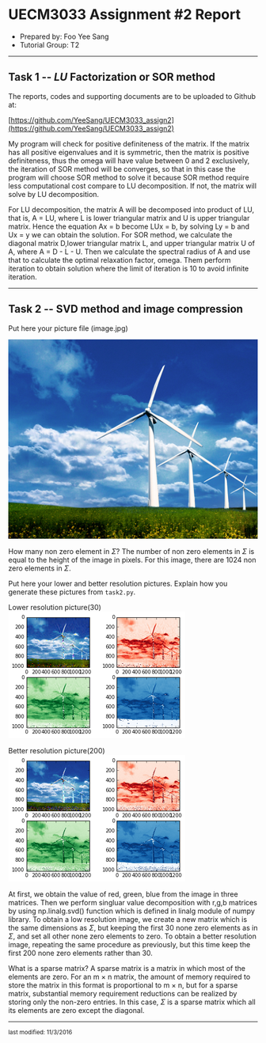 UECM3033 Assignment #2 Report
========================================================

- Prepared by: Foo Yee Sang
- Tutorial Group: T2

--------------------------------------------------------

## Task 1 --  $LU$ Factorization or SOR method

The reports, codes and supporting documents are to be uploaded to Github at: 

[https://github.com/YeeSang/UECM3033_assign2](https://github.com/YeeSang/UECM3033_assign2)

My program will check for positive definiteness of the matrix. If the matrix has all positive eigenvalues and it is symmetric, then the matrix is positive definiteness, thus the omega will have value between 0 and 2 exclusively, the iteration of SOR method will be converges, so that in this case the program will choose SOR method to solve it because SOR method require less computational cost compare to LU decomposition. If not, the matrix will solve by LU decomposition.

For LU decomposition, the matrix A will be decomposed into product of LU, that is, A = LU, where L is lower triangular matrix and U is upper triangular matrix. Hence the equation Ax = b become LUx = b, by solving Ly = b and Ux = y we can obtain the solution.
For SOR method, we calculate the diagonal matrix D,lower triangular matrix L, and upper triangular matrix U of A, where A = D - L - U. Then we calculate the spectral radius of A and use that to calculate the optimal relaxation factor, omega. Them perform iteration to obtain solution where the limit of iteration is 10 to avoid infinite iteration.


---------------------------------------------------------

## Task 2 -- SVD method and image compression

Put here your picture file (image.jpg)

![image.jpg](image.jpg)

How many non zero element in $\Sigma$?
The number of non zero elements in $\Sigma$ is equal to the height of the image in pixels. For this image, there are 1024 non zero elements in $\Sigma$.

Put here your lower and better resolution pictures. Explain how you generate
these pictures from `task2.py`.

Lower resolution picture(30)
![image_resolution30.png](image_resolution30.png)

Better resolution picture(200)
![image_resolution200.png](image_resolution200.png)

At first, we obtain the value of red, green, blue from the image in three matrices. Then we perform singluar value decomposition with r,g,b matrices by using np.linalg.svd() function which is defined in linalg module of numpy library. To obtain a low resolution image, we create a new matrix which is the same dimensions as $\Sigma$, but keeping the first 30 none zero elements as in $\Sigma$, and set all other none zero elements to zero. To obtain a better resolution image, repeating the same procedure as previously, but this time keep the first 200 none zero elements rather than 30.

What is a sparse matrix?
A sparse matrix is a matrix in which most of the elements are zero. For an m × n matrix, the amount of memory required to store the matrix in this format is proportional to m × n, but for a sparse matrix, substantial memory requirement reductions can be realized by storing only the non-zero entries. In this case, $\Sigma$ is a sparse matrix which all its elements are zero except the diagonal.

-----------------------------------

<sup>last modified: 11/3/2016</sup>
